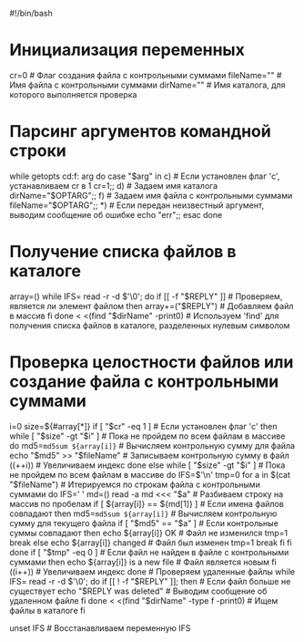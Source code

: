 #!/bin/bash

# Инициализация переменных
cr=0          # Флаг создания файла с контрольными суммами
fileName=""  # Имя файла с контрольными суммами
dirName=""   # Имя каталога, для которого выполняется проверка

# Парсинг аргументов командной строки
while getopts cd:f: arg
do
    case "$arg" in
        c) # Если установлен флаг 'c', устанавливаем cr в 1
            cr=1;;
        d) # Задаем имя каталога
            dirName="$OPTARG";;
        f) # Задаем имя файла с контрольными суммами
            fileName="$OPTARG";;
        *) # Если передан неизвестный аргумент, выводим сообщение об ошибке
            echo "err";;
    esac
done

# Получение списка файлов в каталоге
array=()
while IFS= read -r -d $'\0'; do
    if [[ -f "$REPLY" ]] # Проверяем, является ли элемент файлом
    then
        array+=("$REPLY") # Добавляем файл в массив
    fi
done < <(find "$dirName" -print0) # Используем 'find' для получения списка файлов в каталоге, разделенных нулевым символом

# Проверка целостности файлов или создание файла с контрольными суммами
i=0
size=${#array[*]}
if [ "$cr" -eq 1 ] # Если установлен флаг 'c'
then
    while [ "$size" -gt "$i" ] # Пока не пройдем по всем файлам в массиве
    do
        md5=`md5sum ${array[i]}` # Вычисляем контрольную сумму для файла
        echo "$md5" >> "$fileName" # Записываем контрольную сумму в файл
        ((++i)) # Увеличиваем индекс
    done
else
    while [ "$size" -gt "$i" ] # Пока не пройдем по всем файлам в массиве
    do
        IFS=$'\n'
        tmp=0
        for a in $(cat "$fileName") # Итерируемся по строкам файла с контрольными суммами
        do
            IFS=' '
            md=()
            read -a md <<< "$a" # Разбиваем строку на массив по пробелам
            if [ ${array[i]} == ${md[1]} ] # Если имена файлов совпадают
            then
                md5=`md5sum ${array[i]}` # Вычисляем контрольную сумму для текущего файла
                if [ "$md5" == "$a" ] # Если контрольные суммы совпадают
                then
                    echo ${array[i]} OK # Файл не изменился
                    tmp=1
                    break
                else
                    echo ${array[i]} changed # Файл был изменен
                    tmp=1
                    break
                fi
            fi
        done
        if [ "$tmp" -eq 0 ] # Если файл не найден в файле с контрольными суммами
        then
            echo ${array[i]} is a new file # Файл является новым
        fi
        ((i++)) # Увеличиваем индекс
    done
    # Проверяем удаленные файлы
    while IFS= read -r -d $'\0'; do
        if [[ ! -f "$REPLY" ]]; then # Если файл больше не существует
            echo "$REPLY was deleted" # Выводим сообщение об удаленном файле
        fi
    done < <(find "$dirName" -type f -print0) # Ищем файлы в каталоге
fi

unset IFS # Восстанавливаем переменную IFS
